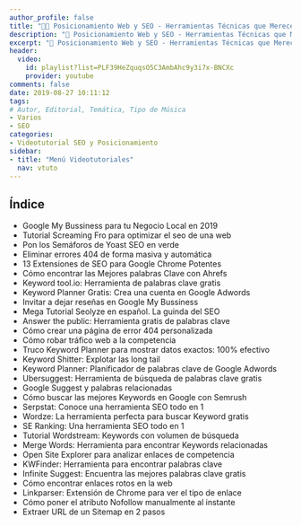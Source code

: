 ```yaml
---
author_profile: false
title: "👨‍🏫 Posicionamiento Web y SEO - Herramientas Técnicas que Merecen la Pena"
description: "🚀 Posicionamiento Web y SEO - Herramientas Técnicas que Merecen la Pena"
excerpt: "🚀 Posicionamiento Web y SEO - Herramientas Técnicas que Merecen la Pena"
header:
  video:
    id: playlist?list=PLF39HeZquqsO5C3AmbAhc9y3i7x-BNCXc
    provider: youtube
comments: false
date: 2019-08-27 10:11:12
tags:
# Autor, Editorial, Temática, Tipo de Música
- Varios
- SEO
categories:
- Videotutorial SEO y Posicionamiento
sidebar:
- title: "Menú Videotutoriales"
  nav: vtuto
---
```


## Índice
- Google My Bussiness para tu Negocio Local en 2019
- Tutorial Screaming Fro para optimizar el seo de una web
- Pon los Semáforos de Yoast SEO en verde
- Eliminar errores 404 de forma masiva y automática
- 13 Extensiones de SEO para Google Chrome Potentes
- Cómo encontrar las Mejores palabras Clave con Ahrefs
- Keyword tool.io: Herramienta de palabras clave gratis
- Keyword Planner Gratis: Crea una cuenta en Google Adwords
- Invitar a dejar reseñas en Google My Bussiness
- Mega Tutorial Seolyze en español. La guinda del SEO
- Answer the public: Herramienta gratis de palabras clave
- Cómo crear una página de error 404 personalizada
- Cómo robar tráfico web a la competencia
- Truco Keyword Planner para mostrar datos exactos: 100% efectivo
- Keyword Shitter: Explotar las long tail
- Keyword Planner: Planificador de palabras clave de Google Adwords
- Ubersuggest: Herramienta de búsqueda de palabras clave gratis
- Google Suggest y palabras relacionadas
- Cómo buscar las mejores Keywords en Google con Semrush
- Serpstat: Conoce una herramienta SEO todo en 1
- Wordze: La herramienta perfecta para buscar Keyword gratis
- SE Ranking: Una herramienta SEO todo en 1
- Tutorial Wordstream: Keywords con volumen de búsqueda
- Merge Words: Herramienta para encontrar Keywords relacionadas
- Open Site Explorer para analizar enlaces de competencia
- KWFinder: Herramienta para encontrar palabras clave
- Infinite Suggest: Encuentra las mejores palabras clave gratis
- Cómo encontrar enlaces rotos en la web
- Linkparser: Extensión de Chrome para ver el tipo de enlace
- Cómo poner el atributo Nofollow manualmente al instante
- Extraer URL de un Sitemap en 2 pasos